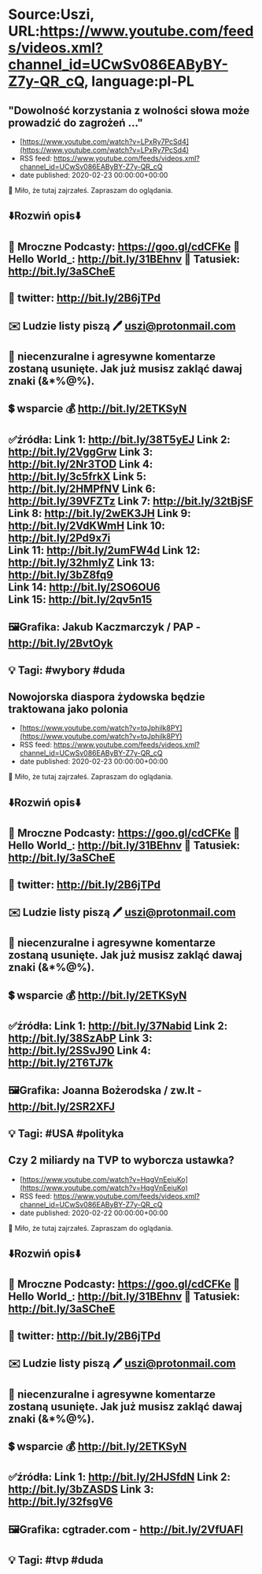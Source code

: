 # Source:Uszi, URL:https://www.youtube.com/feeds/videos.xml?channel_id=UCwSv086EAByBY-Z7y-QR_cQ, language:pl-PL

## "Dowolność korzystania z wolności słowa może prowadzić do zagrożeń ..."
 - [https://www.youtube.com/watch?v=LPxRy7PcSd4](https://www.youtube.com/watch?v=LPxRy7PcSd4)
 - RSS feed: https://www.youtube.com/feeds/videos.xml?channel_id=UCwSv086EAByBY-Z7y-QR_cQ
 - date published: 2020-02-23 00:00:00+00:00

🤪 Miło, że tutaj zajrzałeś.  Zapraszam do oglądania.

⬇️Rozwiń opis⬇️
-------------------------------------------------------------
👀 Mroczne Podcasty: https://goo.gl/cdCFKe
👀 Hello World_: http://bit.ly/31BEhnv
👀 Tatusiek: http://bit.ly/3aSCheE
-------------------------------------------------------------
👀 twitter: http://bit.ly/2B6jTPd
-------------------------------------------------------------
✉️ Ludzie listy piszą 
🖊️ uszi@protonmail.com
-------------------------------------------------------------
👺 niecenzuralne i agresywne komentarze zostaną usunięte.  Jak już musisz zakląć dawaj znaki (&*%@%).
-------------------------------------------------------------
💲 wsparcie
💰 http://bit.ly/2ETKSyN
-------------------------------------------------------------
✅źródła:
Link 1:                   http://bit.ly/38T5yEJ
Link 2:                   http://bit.ly/2VggGrw
Link 3:                   http://bit.ly/2Nr3TOD
Link 4:                   http://bit.ly/3c5frkX
Link 5:                   http://bit.ly/2HMPfNV
Link 6:                   http://bit.ly/39VFZTz
Link 7:                   http://bit.ly/32tBjSF
Link 8:                   http://bit.ly/2wEK3JH
Link 9:                   http://bit.ly/2VdKWmH
Link 10:                 http://bit.ly/2Pd9x7i  
Link 11:                 http://bit.ly/2umFW4d
Link 12:                 http://bit.ly/32hmlyZ 
Link 13:                 http://bit.ly/3bZ8fq9   
Link 14:                 http://bit.ly/2SO6OU6  
Link 15:                 http://bit.ly/2qv5n15  
-------------------------------------------------------------
🖼Grafika: 
Jakub Kaczmarczyk / PAP - http://bit.ly/2BvtOyk
-------------------------------------------------------------
💡 Tagi: #wybory #duda
-------------------------------------------------------------

## Nowojorska diaspora żydowska będzie traktowana jako polonia
 - [https://www.youtube.com/watch?v=tqJphilk8PY](https://www.youtube.com/watch?v=tqJphilk8PY)
 - RSS feed: https://www.youtube.com/feeds/videos.xml?channel_id=UCwSv086EAByBY-Z7y-QR_cQ
 - date published: 2020-02-23 00:00:00+00:00

🤪 Miło, że tutaj zajrzałeś.  Zapraszam do oglądania.

⬇️Rozwiń opis⬇️
-------------------------------------------------------------
👀 Mroczne Podcasty: https://goo.gl/cdCFKe
👀 Hello World_: http://bit.ly/31BEhnv
👀 Tatusiek: http://bit.ly/3aSCheE
-------------------------------------------------------------
👀 twitter: http://bit.ly/2B6jTPd
-------------------------------------------------------------
✉️ Ludzie listy piszą 
🖊️ uszi@protonmail.com
-------------------------------------------------------------
👺 niecenzuralne i agresywne komentarze zostaną usunięte.  Jak już musisz zakląć dawaj znaki (&*%@%).
-------------------------------------------------------------
💲 wsparcie
💰 http://bit.ly/2ETKSyN
-------------------------------------------------------------
✅źródła:
Link 1:                   http://bit.ly/37Nabid
Link 2:                   http://bit.ly/38SzAbP
Link 3:                   http://bit.ly/2SSvJ90
Link 4:                   http://bit.ly/2T6TJ7k
-------------------------------------------------------------
🖼Grafika: 
Joanna Bożerodska / zw.lt - http://bit.ly/2SR2XFJ
-------------------------------------------------------------
💡 Tagi: #USA #polityka
-------------------------------------------------------------

## Czy 2 miliardy na TVP to wyborcza ustawka?
 - [https://www.youtube.com/watch?v=HqgVnEeiuKo](https://www.youtube.com/watch?v=HqgVnEeiuKo)
 - RSS feed: https://www.youtube.com/feeds/videos.xml?channel_id=UCwSv086EAByBY-Z7y-QR_cQ
 - date published: 2020-02-22 00:00:00+00:00

🤪 Miło, że tutaj zajrzałeś.  Zapraszam do oglądania.

⬇️Rozwiń opis⬇️
-------------------------------------------------------------
👀 Mroczne Podcasty: https://goo.gl/cdCFKe
👀 Hello World_: http://bit.ly/31BEhnv
👀 Tatusiek: http://bit.ly/3aSCheE
-------------------------------------------------------------
👀 twitter: http://bit.ly/2B6jTPd
-------------------------------------------------------------
✉️ Ludzie listy piszą 
🖊️ uszi@protonmail.com
-------------------------------------------------------------
👺 niecenzuralne i agresywne komentarze zostaną usunięte.  Jak już musisz zakląć dawaj znaki (&*%@%).
-------------------------------------------------------------
💲 wsparcie
💰 http://bit.ly/2ETKSyN
-------------------------------------------------------------
✅źródła:
Link 1:                   http://bit.ly/2HJSfdN
Link 2:                   http://bit.ly/3bZASDS
Link 3:                   http://bit.ly/32fsgV6
-------------------------------------------------------------
🖼Grafika: 
cgtrader.com - http://bit.ly/2VfUAFl
-------------------------------------------------------------
💡 Tagi: #tvp #duda
-------------------------------------------------------------

